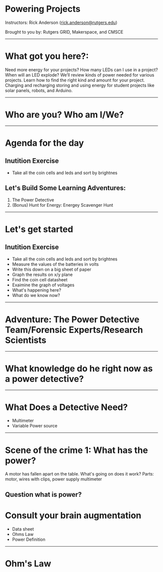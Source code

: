 # Powering Projects

Instructors:
Rick Anderson (rick.anderson@rutgers.edu)

Brought to you by:
Rutgers GRID, Makerspace, and CMSCE

---
# What got you here?:

Need more energy for your projects? How many LEDs can I use in a project? When will an LED explode? We’ll review kinds of power needed for various projects. Learn how to find the right kind and amount for your project. Charging and recharging storing and using energy for student projects like solar panels, robots, and Arduino. 

---
# Who are you? Who am I/We?

---
# Agenda for the day
## Inutition Exercise
* Take all the coin cells and leds and sort by brightnes

## Let's Build Some Learning Adventures:
1. The Power Detective
2. (Bonus) Hunt for Energy: Energey Scavenger Hunt

---
# Let's get started
 ## Inutition Exercise
* Take all the coin cells and leds and sort by brightnes
* Measure the values of the batteries in volts
* Write this down on a big sheet of paper
* Graph the results on x/y plane
* Find the coin cell datasheet 
* Exaimine the graph of voltages
* What's happening here?
* What do we know now?

---
# Adventure: The Power Detective Team/Forensic Experts/Research Scientists
---
# What knowledge do he right now as a power detective?
---
# What Does a Detective Need?
* Multimeter
* Variable Power source
---
# Scene of the crime 1: What has the power?
A motor has fallen apart on the table. What's going on does it work?
Parts: motor, wires with clips, power supply multimeter

Question what is power?
---
# Consult your brain augmentation
* Data sheet
* Ohms Law
* Power Definition
---
# Ohm's Law



